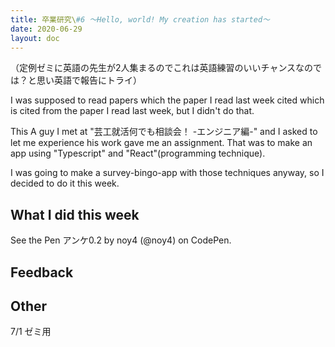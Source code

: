 ```yaml
---
title: 卒業研究\#6 〜Hello, world! My creation has started〜
date: 2020-06-29
layout: doc
---
```


（定例ゼミに英語の先生が2人集まるのでこれは英語練習のいいチャンスなのでは？と思い英語で報告にトライ）

I was supposed to read papers which the paper I read last week cited which is cited from the paper I read last week, but I didn't do that.

This A guy I met at "芸工就活何でも相談会！ -エンジニア編-" and I asked to let me experience his work gave me an assignment. That was to make an app using "Typescript" and "React"(programming technique).

I was going to make a survey-bingo-app with those techniques anyway, so I decided to do it this week.

## What I did this week

  See the Pen アンケ0.2 by noy4
  (@noy4) on CodePen.

## Feedback

## Other

7/1 ゼミ用